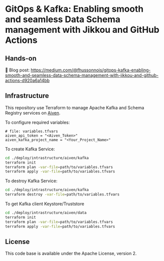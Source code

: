 # GitOps & Kafka: Enabling smooth and seamless Data Schema management with Jikkou and GitHub Actions

## Hands-on

📢 Blog post: https://medium.com/@fhussonnois/gitops-kafka-enabling-smooth-and-seamless-data-schema-management-with-jikkou-and-github-actions-d920a6a14bb

## Infrastructure

This repository use Terraform to manage Apache Kafka and Schema Registry services on [Aiven](https://aiven.io/kafka). 

To configure required variables:

```hcl
# file: variables.tfvars
aiven_api_token = "<Aiven_Token>"
aiven_kafka_project_name = "<Your_Project_Name>"
```

To create Kafka Service:

```bash
cd ./deploy/intrastructure/aiven/kafka
terraform init
terraform plan -var-file=path/to/variables.tfvars
terraform apply -var-file=path/to/variables.tfvars
```

To destroy Kafka Service: 

```bash
cd ./deploy/intrastructure/aiven/kafka
terraform destroy -var-file=path/to/variables.tfvars
```

To get Kafka client Keystore/Truststore

```bash
cd ./deploy/intrastructure/aiven/data
terraform init
terraform plan -var-file=path/to/variables.tfvars
terraform apply -var-file=path/to/variables.tfvars
```

## License

This code base is available under the Apache License, version 2.